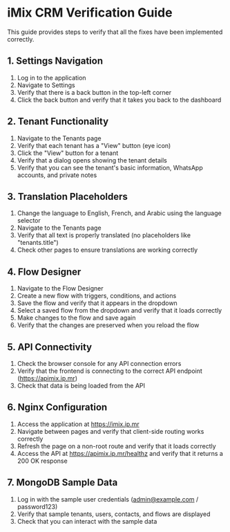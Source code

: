 # iMix CRM Verification Guide

This guide provides steps to verify that all the fixes have been implemented correctly.

## 1. Settings Navigation

1. Log in to the application
2. Navigate to Settings
3. Verify that there is a back button in the top-left corner
4. Click the back button and verify that it takes you back to the dashboard

## 2. Tenant Functionality

1. Navigate to the Tenants page
2. Verify that each tenant has a "View" button (eye icon)
3. Click the "View" button for a tenant
4. Verify that a dialog opens showing the tenant details
5. Verify that you can see the tenant's basic information, WhatsApp accounts, and private notes

## 3. Translation Placeholders

1. Change the language to English, French, and Arabic using the language selector
2. Navigate to the Tenants page
3. Verify that all text is properly translated (no placeholders like "tenants.title")
4. Check other pages to ensure translations are working correctly

## 4. Flow Designer

1. Navigate to the Flow Designer
2. Create a new flow with triggers, conditions, and actions
3. Save the flow and verify that it appears in the dropdown
4. Select a saved flow from the dropdown and verify that it loads correctly
5. Make changes to the flow and save again
6. Verify that the changes are preserved when you reload the flow

## 5. API Connectivity

1. Check the browser console for any API connection errors
2. Verify that the frontend is connecting to the correct API endpoint (https://apimix.ip.mr)
3. Check that data is being loaded from the API

## 6. Nginx Configuration

1. Access the application at https://imix.ip.mr
2. Navigate between pages and verify that client-side routing works correctly
3. Refresh the page on a non-root route and verify that it loads correctly
4. Access the API at https://apimix.ip.mr/healthz and verify that it returns a 200 OK response

## 7. MongoDB Sample Data

1. Log in with the sample user credentials (admin@example.com / password123)
2. Verify that sample tenants, users, contacts, and flows are displayed
3. Check that you can interact with the sample data

